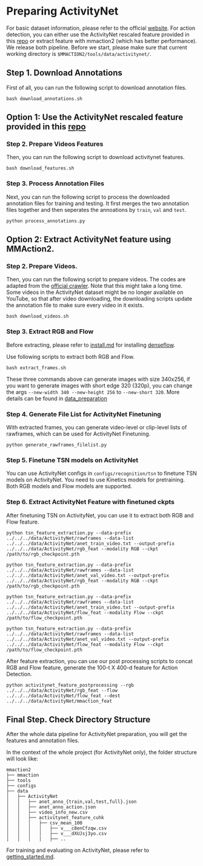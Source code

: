 # Preparing ActivityNet

For basic dataset information, please refer to the official [website](http://activity-net.org/).
For action detection, you can either use the ActivityNet rescaled feature provided in this [repo](https://github.com/wzmsltw/BSN-boundary-sensitive-network#code-and-data-preparation) or extract feature with mmaction2 (which has better performance).
We release both pipeline.
Before we start, please make sure that current working directory is `$MMACTION2/tools/data/activitynet/`.

## Step 1. Download Annotations
First of all, you can run the following script to download annotation files.
```shell
bash download_annotations.sh
```

## Option 1: Use the ActivityNet rescaled feature provided in this [repo](https://github.com/wzmsltw/BSN-boundary-sensitive-network#code-and-data-preparation)

### Step 2. Prepare Videos Features
Then, you can run the following script to download activitynet features.
```shell
bash download_features.sh
```

### Step 3. Process Annotation Files
Next, you can run the following script to process the downloaded annotation files for training and testing.
It first merges the two annotation files together and then seperates the annoations by `train`, `val` and `test`.

```shell
python process_annotations.py
```

## Option 2: Extract ActivityNet feature using MMAction2.

### Step 2. Prepare Videos.
Then, you can run the following script to prepare videos.
The codes are adapted from the [official crawler](https://github.com/activitynet/ActivityNet/tree/master/Crawler/Kinetics). Note that this might take a long time.
Some videos in the ActivityNet dataset might be no longer available on YouTube, so that after video downloading, the downloading scripts update the annotation file to make sure every video in it exists.

```shell
bash download_videos.sh
```

### Step 3. Extract RGB and Flow
Before extracting, please refer to [install.md](/docs/install.md) for installing [denseflow](https://github.com/open-mmlab/denseflow).

Use following scripts to extract both RGB and Flow.

```shell
bash extract_frames.sh
```

These three commands above can generate images with size 340x256, if you want to generate images with short edge 320 (320p),
you can change the args `--new-width 340 --new-height 256` to `--new-short 320`.
More details can be found in [data_preparation](/docs/data_preparation.md)

### Step 4. Generate File List for ActivityNet Finetuning
With extracted frames, you can generate video-level or clip-level lists of rawframes, which can be used for ActivityNet Finetuning.

```shell
python generate_rawframes_filelist.py
```

### Step 5. Finetune TSN models on ActivityNet
You can use ActivityNet configs in `configs/recognition/tsn` to finetune TSN models on ActivityNet.
You need to use Kinetics models for pretraining.
Both RGB models and Flow models are supported.

### Step 6. Extract ActivityNet Feature with finetuned ckpts
After finetuning TSN on ActivityNet, you can use it to extract both RGB and Flow feature.

```shell
python tsn_feature_extraction.py --data-prefix ../../../data/ActivityNet/rawframes --data-list ../../../data/ActivityNet/anet_train_video.txt --output-prefix ../../../data/ActivityNet/rgb_feat --modality RGB --ckpt /path/to/rgb_checkpoint.pth

python tsn_feature_extraction.py --data-prefix ../../../data/ActivityNet/rawframes --data-list ../../../data/ActivityNet/anet_val_video.txt --output-prefix ../../../data/ActivityNet/rgb_feat --modality RGB --ckpt /path/to/rgb_checkpoint.pth

python tsn_feature_extraction.py --data-prefix ../../../data/ActivityNet/rawframes --data-list ../../../data/ActivityNet/anet_train_video.txt --output-prefix ../../../data/ActivityNet/flow_feat --modality Flow --ckpt /path/to/flow_checkpoint.pth

python tsn_feature_extraction.py --data-prefix ../../../data/ActivityNet/rawframes --data-list ../../../data/ActivityNet/anet_val_video.txt --output-prefix ../../../data/ActivityNet/flow_feat --modality Flow --ckpt /path/to/flow_checkpoint.pth
```

After feature extraction, you can use our post processing scripts to concat RGB and Flow feature, generate the 100-t X 400-d feature for Action Detection.

```shell
python activitynet_feature_postprocessing --rgb ../../../data/ActivityNet/rgb_feat --flow ../../../data/ActivityNet/flow_feat --dest ../../../data/ActivityNet/mmaction_feat
```

## Final Step. Check Directory Structure

After the whole data pipeline for ActivityNet preparation,
you will get the features and annotation files.

In the context of the whole project (for ActivityNet only), the folder structure will look like:

```
mmaction2
├── mmaction
├── tools
├── configs
├── data
│   ├── ActivityNet
│   │   ├── anet_anno_{train,val,test,full}.json
│   │   ├── anet_anno_action.json
│   │   ├── video_info_new.csv
│   │   ├── activitynet_feature_cuhk
│   │   │   ├── csv_mean_100
│   │   │   │   ├── v___c8enCfzqw.csv
│   │   │   │   ├── v___dXUJsj3yo.csv
│   │   │   |   ├── ..
```

For training and evaluating on ActivityNet, please refer to [getting_started.md](/docs/getting_started.md).
